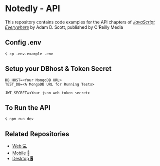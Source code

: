 
# Notedly - API

This repository contains code examples for the API chapters of [_JavaScript Everywhere_](https://www.jseverywhere.io/) by Adam D. Scott, published by O'Reilly Media

## Config .env

```shell
$ cp .env.example .env
```

## Setup your DBhost & Token Secret

```.env
DB_HOST=<Your MongoDB URL>
TEST_DB=<A MongoDB URL for Running Tests>

JWT_SECRET=<Your json web token secret>
```

## To Run the API

```shell
$ npm run dev
```

## Related Repositories

- [Web 💻 ](https://github.com/Hein-HtetSan/web)
- [Mobile 🤳](https://github.com/Hein-HtetSan/mobile)
- [Desktop 🖥️](https://github.com/Hein-HtetSan/desktop)
